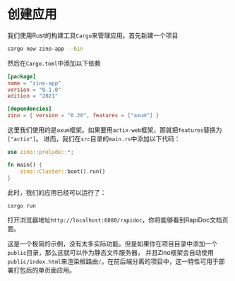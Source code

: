 # 创建应用

我们使用Rust的构建工具`Cargo`来管理应用。首先新建一个项目
```bash
cargo new zino-app --bin
```
然后在`Cargo.toml`中添加以下依赖
```toml
[package]
name = "zino-app"
version = "0.1.0"
edition = "2021"

[dependencies]
zino = { version = "0.20", features = ["axum"] }
```
这里我们使用的是`axum`框架。如果要用`actix-web`框架，那就把`features`替换为`["actix"]`。
进而，我们在`src`目录的`main.rs`中添加以下代码：
```rust
use zino::prelude::*;

fn main() {
    zino::Cluster::boot().run()
}
```
此时，我们的应用已经可以运行了：
```bash
cargo run
```
打开浏览器地址`http://localhost:6080/rapidoc`，你将能够看到RapiDoc文档页面。

这是一个极简的示例，没有太多实际功能。但是如果你在项目目录中添加一个`public`目录，那么这就可以作为静态文件服务器，
并且Zino框架会自动使用`public/index.html`来渲染根路由`/`。在前后端分离的项目中，这一特性可用于部署打包后的单页面应用。